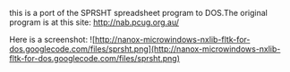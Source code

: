 this is a port of the SPRSHT spreadsheet program to DOS.The original program is at this site: http://nab.pcug.org.au/

Here is a screenshot:
![http://nanox-microwindows-nxlib-fltk-for-dos.googlecode.com/files/sprsht.png](http://nanox-microwindows-nxlib-fltk-for-dos.googlecode.com/files/sprsht.png)